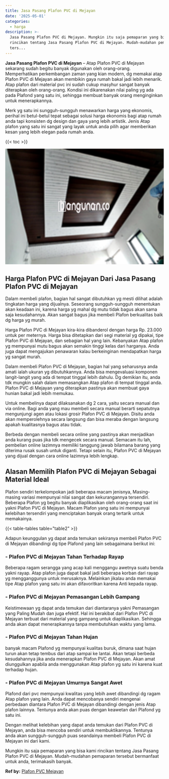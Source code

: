 ```yaml
---
title: Jasa Pasang Plafon PVC di Mejayan
date: '2025-05-01'
categories:
  - harga
description: >-
  Jasa Pasang Plafon PVC di Mejayan. Mungkin itu saja pemaparan yang bisa kami
  rincikan tentang Jasa Pasang Plafon PVC di Mejayan. Mudah-mudahan pemaparan
  ters...
---
```


**Jasa Pasang Plafon PVC di Mejayan** – Atap Plafon PVC di Mejayan sekarang sudah begitu banyak digunakan oleh orang-orang. Memperhatikan perkembangan zaman yang kian modern, dg memakai atap Plafon PVC di Mejayan akan membikin gaya rumah bakal jadi lebih menarik. Atap plafon dari material pvc ini sudah cukup masyhur sangat banyak diterapkan oleh orang-orang. Kondisi ini dikarenakan nilai paling yg ada pada Plafond yang satu ini, sehingga membuat banyak orang menginginkan untuk menerapkannya.

Merk yg satu ini sungguh-sungguh menawarkan harga yang ekonomis, perihal ini betul-betul tepat sebagai solusi harga ekonomis bagi atap rumah anda tapi konsisten dg design dan gaya yang lebih artistik. Jenis Atap plafon yang satu ini sangat yang layak untuk anda pilih agar memberikan kesan yang lebih elegan pada rumah anda.

{{< toc >}}

![Jasa Pasang Plafon PVC di Mejayan](/images/flafond-pvc-murah05.png)

## Harga Plafon PVC di Mejayan Dari Jasa Pasang Plafon PVC di Mejayan

Dalam membeli plafon, bagian hal sangat dibutuhkan yg mesti dilihat adalah tingkatan harga yang dijualnya. Seseorang sungguh-sungguh menentukan akan keadaan ini, karena harga yg mahal dg mutu tidak bagus akan sama saja kesudahannya. Akan sangat bagus jika membeli Plafon berkualitas baik dg harga yg murah.

Harga Plafon PVC di Mejayan kira-kira dibanderol dengan harga Rp. 23.000 untuk per meternya. Harga bisa ditetapkan dari segi material yg dipakai, tipe Plafon PVC di Mejayan, dan sebagian hal yang lain. Kebanyakan Atap plafon yg mempunyai mutu bagus akan semakin tinggi kelas dari harganya. Anda juga dapat mengajukan penawaran kalau berkeinginan mendapatkan harga yg sangat murah.

Dalam membeli Plafon PVC di Mejayan, bagian hal yang seharusnya anda amati ialah ukuran yg dibutuhkannya. Anda bisa mengevaluasi komponen langit-langit yang ada di tempat tinggal lebih dahulu. Dg demikian itu, anda tdk mungkin salah dalam memasangkan Atap plafon di tempat tinggal anda. Plafon PVC di Mejayan yang diterapkan pastinya akan membuat gaya hunian bakal jadi lebih memukau.

Untuk membelinya dapat dilaksanakan dg 2 cara, yaitu secara manual dan via online. Bagi anda yang mau membeli secara manual berarti sepatutnya mengunjungi agen atau lokasi grosir Plafon PVC di Mejayan. Disitu anda akan memperolehnya secara langsung dan bisa meraba dengan langsung apakah kualitasnya bagus atau tidak.

Berbeda dengan membeli secara online yang pastinya akan menjadikan anda kurang puas jika tdk mengecek secara manual. Semacam itu lah, pembelian online lazimnya memiliki tanggung jawab bilamana barang yang diterima rusak susah untuk diganti. Tetapi selain itu, Plafon PVC di Mejayan yang dijual dengan cara online lazimnya lebih lengkap.

## Alasan Memilih Plafon PVC di Mejayan Sebagai Material Ideal

Plafon sendiri terkelompokan jadi beberapa macam jenisnya, Masing-masing variasi mempunyai nilai sangat dan kekurangannya tersendiri. Beberapa Plafon yg begitu banyak diaplikasikan oleh orang-orang saat ini yakni Plafon PVC di Mejayan. Macam Plafon yang satu ini mempunyai kelebihan tersendiri yang menciptakan banyak orang tertarik untuk memakainya.

{{< table-tables table="table2" >}}

Adapun keunggulan yg dapat anda temukan sekiranya membeli Plafon PVC di Mejayan dibandingi dg tipe Plafond yang lain sebagaimana berikut ini:

### \- Plafon PVC di Mejayan Tahan Terhadap Rayap

Beberapa ragam serangga yang acap kali menggangu awetnya suatu benda yakni rayap. Atap plafon juga dapat bakal jadi beberapa korban dari rayap yg mengganggunya untuk merusaknya. Melainkan jikalau anda memakai tipe Atap plafon yang satu ini akan difavoritkan karena Anti kepada rayap.

### \- Plafon PVC di Mejayan Pemasangan Lebih Gampang

Keistimewaan yg dapat anda temukan dari diantaranya yakni Pemasangan yang Paling Mudah dan juga efektif. Hal ini berakibat dari Plafon PVC di Mejayan terbuat dari material yang gampang untuk diaplikasikan. Sehingga anda akan dapat menerapkannya tanpa membutuhkan waktu yang lama.

### \- Plafon PVC di Mejayan Tahan Hujan

banyak macam Plafond yg mempunyai kualitas buruk, dimana saat hujan turun akan tetap tembus dari atap sampai ke lantai. Akan tetapi berbeda kesudahannya jika anda menerapkan Plafon PVC di Mejayan. Akan amat diunggulkan apabila anda menggunakan Atap plafon yg satu ini karena kuat terhadap hujan.

### \- Plafon PVC di Mejayan Umurnya Sangat Awet

Plafond dari pvc mempunyai kwalitas yang lebih awet dibandingi dg ragam Atap plafon yang lain. Anda dapat mencobanya sendiri mengenai perbedaan diantara Plafon PVC di Mejayan dibandingi dengan jenis Atap plafon lainnya. Tentunya anda akan puas dengan keawetan dari Plafond yg satu ini.

Dengan melihat kelebihan yang dapat anda temukan dari Plafon PVC di Mejayan, anda bisa mencoba sendiri untuk membuktikannya. Tentunya anda akan sungguh-sungguh puas seandainya membeli Plafon PVC di Mejayan ini dari kami.

Mungkin itu saja pemaparan yang bisa kami rincikan tentang Jasa Pasang Plafon PVC di Mejayan. Mudah-mudahan pemaparan tersebut bermanfaat untuk anda, terimakasih banyak.

**Ref by:** [Plafon PVC Mejayan](https://id.wikipedia.org/wiki/Plafon)
